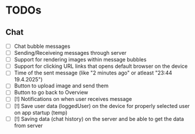 # TODOs

## Chat
- [ ] Chat bubble messages
- [ ] Sending/Receiveing messages through server
- [ ] Support for rendering images within message bubbles
- [ ] Support for clicking URL links that opens default browser
        on the device
- [ ] Time of the sent message (like "2 minutes ago" or atleast "23:44 19.4.2025")
- [ ] Button to upload image and send them
- [ ] Button to go back to Overview
- [ ] [!] Notifications on when user receives message
- [ ] [!] Save user data (loggedUser) on the device for properly selected user
            on app startup (temp)
- [ ] [!] Saving data (chat history) on the server and be able
        to get the data from server
